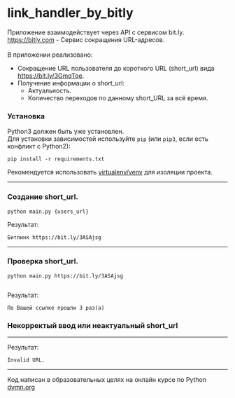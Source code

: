 # link_handler_by_bitly

Приложение взаимодействует через API с сервисом bit.ly.<br/>
https://bitly.com - Сервис сокращения URL-адресов.<br/><br/>
В приложении реализовано:
* Сокращение URL пользователя до короткого URL (short_url) вида https://bit.ly/3GmqTqe.
* Получение информации о short_url:
  * Актуальность.
  * Количество переходов по данному short_URL за всё время.</br>

### Установка
Python3 должен быть уже установлен.</br> 
Для установки зависимостей используйте `pip` (или `pip3`, если есть конфликт с Python2):
```
pip install -r requirements.txt
```
Рекомендуется использовать [virtualenv/venv](https://docs.python.org/3/library/venv.html) для изоляции проекта.
___
### Создание short_url.
```
python main.py {users_url}      
```
Результат:
```
Битлинк https://bit.ly/3ASAjsg
```
___
### Проверка short_url.
```
python main.py https://bit.ly/3ASAjsg
 
```
Результат:
```
По Вашей ссылке прошли 3 раз(а)
```
### Некорректый ввод или неактуальный short_url
___
Результат:
```
Invalid URL.
```
___
Код написан в образовательных целях на онлайн курсе по Python [dvmn.org](https://dvmn.org)





